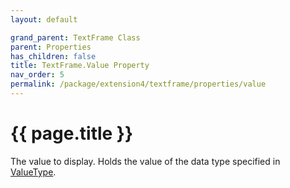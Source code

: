 ```yaml
---
layout: default

grand_parent: TextFrame Class
parent: Properties
has_children: false
title: TextFrame.Value Property
nav_order: 5
permalink: /package/extension4/textframe/properties/value
---
```

# {{ page.title }}

The value to display. Holds the value of the data type specified in <a href="/package/system/object/properties/valuetype">ValueType</a>.